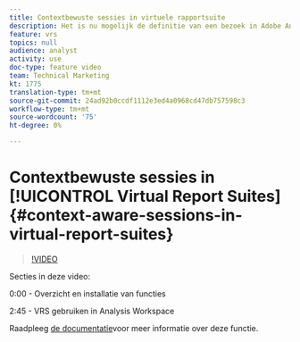 ```yaml
---
title: Contextbewuste sessies in virtuele rapportsuite
description: Het is nu mogelijk de definitie van een bezoek in Adobe Analytics op niet-destructieve wijze te wijzigen met behulp van een virtuele rapportsuite. Wij tonen u hoe te om dat te doen en de verschillende beschikbare opties.
feature: vrs
topics: null
audience: analyst
activity: use
doc-type: feature video
team: Technical Marketing
kt: 1775
translation-type: tm+mt
source-git-commit: 24ad92b0ccdf1112e3ed4a0968cd47db757598c3
workflow-type: tm+mt
source-wordcount: '75'
ht-degree: 0%

---
```



# Contextbewuste sessies in [!UICONTROL Virtual Report Suites] {#context-aware-sessions-in-virtual-report-suites}

>[!VIDEO](https://video.tv.adobe.com/v/23545/?quality=12)

Secties in deze video:

0:00 - Overzicht en installatie van functies

2:45 - VRS gebruiken in Analysis Workspace

Raadpleeg [de documentatie](https://marketing.adobe.com/resources/help/en_US/reference/vrs-mobile-visit-processing.html)voor meer informatie over deze functie.
